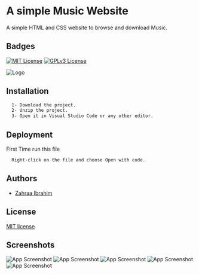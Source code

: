 # A simple Music Website

A simple HTML and CSS website to browse and download Music.

## Badges
[![MIT License](https://img.shields.io/badge/HTML-5-orange)](https://choosealicense.com/licenses/mit/)
[![GPLv3 License](https://img.shields.io/badge/Css-3-blue)](https://opensource.org/licenses/)

![Logo](https://j.top4top.io/p_2659dt7l91.png)



## Installation


```bash
  1- Download the project.
  2- Unzip the project.
  3- Open it in Visual Studio Code or any other editor.
```

## Deployment

First Time run this file
```bash
  Right-click on the file and choose Open with code.
```


## Authors

- [Zahraa Ibrahim](https://github.com/zahrra55)

## License

[MIT license](https://mit-license.org/)



## Screenshots

![App Screenshot](https://l.top4top.io/p_26596pqgx1.png)
![App Screenshot](https://h.top4top.io/p_26592crbq1.png)
![App Screenshot](https://h.top4top.io/p_26596xnpa1.png)
![App Screenshot](https://k.top4top.io/p_2659xhu5c1.png)
![App Screenshot](https://e.top4top.io/p_2659ey6dn1.png)
